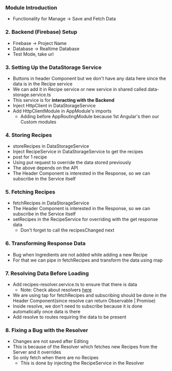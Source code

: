 ### Module Introduction

* Functionality for Manage -> Save and Fetch Data

### 2. Backend (Firebase) Setup

* Firebase -> Project Name
* Database -> Realtime Database
* Test Mode, take url

### 3. Setting Up the DataStorage Service

* Buttons in header Component but we don't have any data here since the data is in the Recipe service
* We can add it in Recipe service or new service in shared called data-storage.service.ts
* This service is for **interacting with the Backend**
* Inject HttpClient in DataStorageService
* Add HttpClientModule in AppModule's imports 
  * Adding before AppRoutingModule because 1st Angular's then our Custom modules

### 4. Storing Recipes

* storeRecipes in DataStorageService
* Inject RecipeService in DataStorageService to get the recipes
* post for 1 recipe
* Using put request to override the data stored previously
* The above depends on the API
* The Header Component is interested in the Response, so we can subscribe in the Service itself

### 5. Fetching Recipes

* fetchRecipes in DataStorageService
* The Header Component is interested in the Response, so we can subscribe in the Service itself
* setRecipes in the RecipeService for overriding with the get response data
  * Don't forget to call the recipesChanged next

### 6. Transforming Response Data

* Bug when Ingredients are not added while adding a new Recipe
* For that we can pipe in fetchRecipes and transform the data using map

### 7. Resolving Data Before Loading

* Add recipes-resolver.service.ts to ensure that there is data
  * Note: Check about resolvers [here](https://github.com/nuthanc/angular_course/blob/main/routing-start/README.md#resolving-dynamic-data-with-the-resolve-guard)
* We are using tap for fetchRecipes and subscribing should be done in the Header Component(since resolve can return Observable<any> | Promise<any>)
* Inside resolve, we don't need to subscribe because it is done automatically once data is there
* Add resolve to routes requiring the data to be present

### 8. Fixing a Bug with the Resolver

* Changes are not saved after Editing
* This is because of the Resolver which fetches new Recipes from the Server and it overrides
* So only fetch when there are no Recipes
  * This is done by injecting the RecipeService in the Resolver